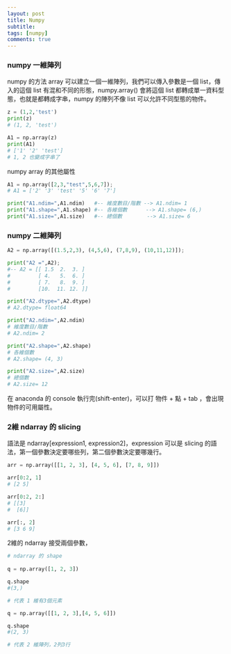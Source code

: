```yaml
---
layout: post
title: Numpy
subtitle: 
tags: [numpy]
comments: true
---
```


### numpy 一維陣列

numpy 的方法 array 可以建立一個一維陣列，我們可以傳入參數是一個 list，傳入的這個 list 有混和不同的形態，numpy.array() 會將這個 list 都轉成單一資料型態，也就是都轉成字串，numpy 的陣列不像 list 可以允許不同型態的物件。

```python
z = (1,2,'test')
print(z)
# (1, 2, 'test')

A1 = np.array(z)
print(A1)
# ['1' '2' 'test']
# 1, 2 也變成字串了
```

numpy array 的其他屬性

```python
A1 = np.array([2,3,"test",5,6,7]);
# A1 = ['2' '3' 'test' '5' '6' '7']

print("A1.ndim=",A1.ndim)   #-- 維度數目/階數 --> A1.ndim= 1
print("A1.shape=",A1.shape) #-- 各維個數      --> A1.shape= (6,)
print("A1.size=",A1.size)   #-- 總個數        --> A1.size= 6
```
### numpy 二維陣列

```python
A2 = np.array([(1.5,2,3), (4,5,6), (7,8,9), (10,11,12)]);

print("A2 =",A2);    
#-- A2 = [[ 1.5  2.  3. ]  
#         [ 4.   5.  6. ] 
#         [ 7.   8.  9. ] 
#         [10.  11. 12. ]]

print("A2.dtype=",A2.dtype)
# A2.dtype= float64

print("A2.ndim=",A2.ndim)   
# 維度數目/階數
# A2.ndim= 2

print("A2.shape=",A2.shape) 
# 各維個數
# A2.shape= (4, 3)

print("A2.size=",A2.size)   
# 總個數        
# A2.size= 12
```

在 anaconda 的 console 執行完(shift-enter)，可以打 物件 + 點 + tab ，會出現物件的可用屬性。

### 2維 ndarray 的 slicing

語法是 ndarray[expression1, expression2]，expression 可以是 slicing 的語法，第一個參數決定要哪些列，第二個參數決定要哪幾行。

```python
arr = np.array([[1, 2, 3], [4, 5, 6], [7, 8, 9]])

arr[0:2, 1]
# [2 5]

arr[0:2, 2:]
# [[3]
#  [6]]

arr[:, 2]
# [3 6 9]
```

2維的 ndarray 接受兩個參數，

```python
# ndarray 的 shape
             
q = np.array([1, 2, 3])

q.shape
#(3,)    

# 代表 1 維有3個元素

q = np.array([[1, 2, 3],[4, 5, 6]])

q.shape
#(2, 3) 

# 代表 2 維陣列，2列3行
```


